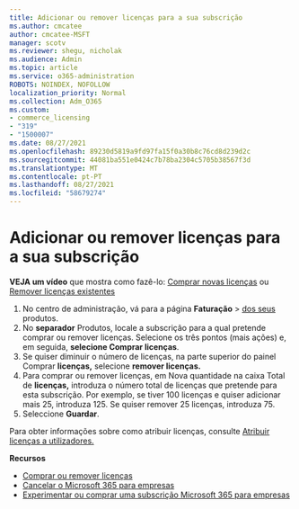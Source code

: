 ```yaml
---
title: Adicionar ou remover licenças para a sua subscrição
ms.author: cmcatee
author: cmcatee-MSFT
manager: scotv
ms.reviewer: shegu, nicholak
ms.audience: Admin
ms.topic: article
ms.service: o365-administration
ROBOTS: NOINDEX, NOFOLLOW
localization_priority: Normal
ms.collection: Adm_O365
ms.custom:
- commerce_licensing
- "319"
- "1500007"
ms.date: 08/27/2021
ms.openlocfilehash: 89230d5819a9fd97fa15f0a30b8c76cd8d239d2c
ms.sourcegitcommit: 44081ba551e0424c7b78ba2304c5705b38567f3d
ms.translationtype: MT
ms.contentlocale: pt-PT
ms.lasthandoff: 08/27/2021
ms.locfileid: "58679274"
---
```

# <a name="add-or-remove-licenses-for-your-subscription"></a>Adicionar ou remover licenças para a sua subscrição

**VEJA um vídeo** que mostra como fazê-lo: [Comprar novas licenças](https://go.microsoft.com/fwlink/p/?linkid=2154857) ou [Remover licenças existentes](https://go.microsoft.com/fwlink/p/?linkid=2154938)

1. No centro de administração, vá para a página **Faturação**  >  [dos seus](https://go.microsoft.com/fwlink/p/?linkid=842054) produtos.
2. No **separador** Produtos, locale a subscrição para a qual pretende comprar ou remover licenças. Selecione os três pontos (mais ações) e, em seguida, **selecione Comprar licenças**.
3. Se quiser diminuir o número de licenças, na parte superior do painel Comprar **licenças,** selecione **remover licenças.**
4. Para comprar ou remover  licenças, em Nova quantidade na caixa Total de **licenças,** introduza o número total de licenças que pretende para esta subscrição. Por exemplo, se tiver 100 licenças e quiser adicionar mais 25, introduza 125. Se quiser remover 25 licenças, introduza 75.
5. Seleccione **Guardar**.

Para obter informações sobre como atribuir licenças, consulte [Atribuir licenças a utilizadores.](https://docs.microsoft.com/microsoft-365/admin/manage/assign-licenses-to-users)

**Recursos**
  
- [Comprar ou remover licenças](https://docs.microsoft.com/microsoft-365/commerce/licenses/buy-licenses)
- [Cancelar o Microsoft 365 para empresas](https://docs.microsoft.com/microsoft-365/commerce/subscriptions/cancel-your-subscription)
- [Experimentar ou comprar uma subscrição Microsoft 365 para empresas](https://docs.microsoft.com/microsoft-365/commerce/try-or-buy-microsoft-365)